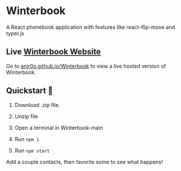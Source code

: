# Winterbook
A React phonebook application with features like react-flip-move and typer.js

## Live [Winterbook Website](https://anjr0o.github.io/Winterbook/)
Go to [anjr0o.github.io/Winterbook](https://anjr0o.github.io/Winterbook/) to view a live hosted version of Winterbook.

## Quickstart 🚀
1. Download .zip file.

2. Unzip file

3. Open a terminal in Winterbook-main

4. Run ``` npm i ```

5. Run ``` npm start ```

Add a couple contacts, then favorite some to see what happens!
